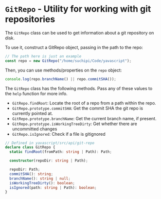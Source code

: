 # `GitRepo` - Utility for working with git repositories

The `GitRepo` class can be used to get information about a git repository on disk.

To use it, construct a GitRepo object, passing in the path to the repo:

```ts
// The path here is just an example
const repo = new GitRepo("/home/suchipi/Code/yavascript");
```

Then, you can use methods/properties on the `repo` object:

```ts
console.log(repo.branchName() || repo.commitSHA());
```

The `GitRepo` class has the following methods. Pass any of these values to the `help` function for more info.

- `GitRepo.findRoot`: Locate the root of a repo from a path within the repo.
- `GitRepo.prototype.commitSHA`: Get the commit SHA the git repo is currently pointed at.
- `GitRepo.prototype.branchName`: Get the current branch name, if present.
- `GitRepo.prototype.isWorkingTreeDirty`: Get whether there are uncommitted changes
- `GitRepo.isIgnored`: Check if a file is gitignored

```ts
// Defined in yavascript/src/api/git-repo
declare class GitRepo {
  static findRoot(fromPath: string | Path): Path;

  constructor(repoDir: string | Path);

  repoDir: Path;
  commitSHA(): string;
  branchName(): string | null;
  isWorkingTreeDirty(): boolean;
  isIgnored(path: string | Path): boolean;
}
```
